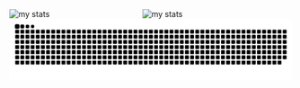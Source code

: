 
<img alt="my stats" align="left" width="47%" src="https://github-readme-stats.vercel.app/api?username=Cornsigliere&show_icons=true&theme=transparent"/>

<img alt="my stats" align="left" width="47%" src="https://github-readme-stats.vercel.app/api/top-langs/?username=Cornsigliere&layout=compact&theme=transparent"/>

<img alt="my stats" src="https://github.com/Cornsigliere/Cornsigliere/blob/output/github-contribution-grid-snake-dark.svg?palette=github-dark"/>
